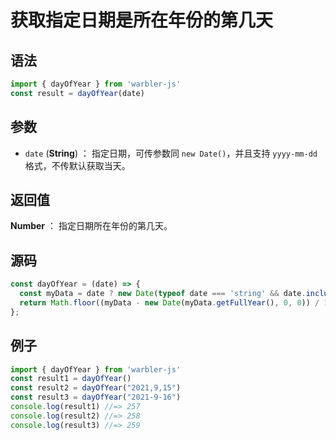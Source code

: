 
# 获取指定日期是所在年份的第几天

## 语法


```js
import { dayOfYear } from 'warbler-js'
const result = dayOfYear(date)
```

## 参数

- `date` (**String**) ： 指定日期，可传参数同 `new Date()`，并且支持 `yyyy-mm-dd`格式，不传默认获取当天。


## 返回值

**Number** ： 指定日期所在年份的第几天。


## 源码

```js
const dayOfYear = (date) => {
  const myData = date ? new Date(typeof date === 'string' && date.includes('-') ? date.replace(/-/g, '/') : date) : new Date();
  return Math.floor((myData - new Date(myData.getFullYear(), 0, 0)) / 1000 / 60 / 60 / 24);
};
```

## 例子


```js
import { dayOfYear } from 'warbler-js'
const result1 = dayOfYear()
const result2 = dayOfYear("2021,9,15")
const result3 = dayOfYear("2021-9-16")
console.log(result1) //=> 257
console.log(result2) //=> 258
console.log(result3) //=> 259
```